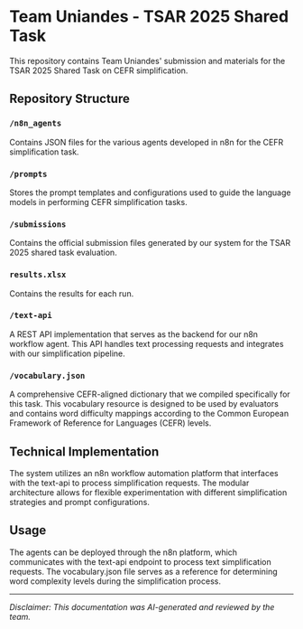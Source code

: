 # Team Uniandes - TSAR 2025 Shared Task

This repository contains Team Uniandes' submission and materials for the TSAR 2025 Shared Task on CEFR simplification.

## Repository Structure

### `/n8n_agents`

Contains JSON files for the various agents developed in n8n for the CEFR simplification task.

### `/prompts`

Stores the prompt templates and configurations used to guide the language models in performing CEFR simplification tasks.

### `/submissions`

Contains the official submission files generated by our system for the TSAR 2025 shared task evaluation.

### `results.xlsx`

Contains the results for each run.

### `/text-api`

A REST API implementation that serves as the backend for our n8n workflow agent. This API handles text processing requests and integrates with our simplification pipeline.

### `/vocabulary.json`

A comprehensive CEFR-aligned dictionary that we compiled specifically for this task. This vocabulary resource is designed to be used by evaluators and contains word difficulty mappings according to the Common European Framework of Reference for Languages (CEFR) levels.

## Technical Implementation

The system utilizes an n8n workflow automation platform that interfaces with the text-api to process simplification requests. The modular architecture allows for flexible experimentation with different simplification strategies and prompt configurations.

## Usage

The agents can be deployed through the n8n platform, which communicates with the text-api endpoint to process text simplification requests. The vocabulary.json file serves as a reference for determining word complexity levels during the simplification process.

---

_Disclaimer: This documentation was AI-generated and reviewed by the team._

